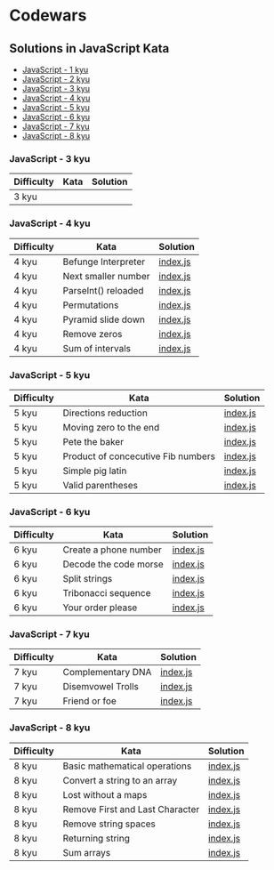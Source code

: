 # Codewars

## Solutions in JavaScript Kata

- [JavaScript - 1 kyu](#javascript---6-kyu)
- [JavaScript - 2 kyu](#javascript---6-kyu)
- [JavaScript - 3 kyu](#javascript---3-kyu)
- [JavaScript - 4 kyu](#javascript---4-kyu)
- [JavaScript - 5 kyu](#javascript---5-kyu)
- [JavaScript - 6 kyu](#javascript---6-kyu)
- [JavaScript - 7 kyu](#javascript---6-kyu)
- [JavaScript - 8 kyu](#javascript---6-kyu)

### JavaScript - 3 kyu

| Difficulty | Kata | Solution |
| ---------- | ---- | -------- |
| 3 kyu      |      |          |

### JavaScript - 4 kyu

| Difficulty | Kata                | Solution                                               |
| ---------- | ------------------- | ------------------------------------------------------ |
| 4 kyu      | Befunge Interpreter | [index.js](./4%20kyu/Befunge%20Interpreter/index.js)   |
| 4 kyu      | Next smaller number | [index.js](./4%20kyu/Next%20smaller%20number/index.js) |
| 4 kyu      | ParseInt() reloaded | [index.js](<./4%20kyu/ParseInt()%20reloaded/index.js>) |
| 4 kyu      | Permutations        | [index.js](./4%20kyu/Permutations/index.js)            |
| 4 kyu      | Pyramid slide down  | [index.js](./4%20kyu/Pyramid%20slide%20down/index.js)  |
| 4 kyu      | Remove zeros        | [index.js](./4%20kyu/Remove%20zeros/index.js)          |
| 4 kyu      | Sum of intervals    | [index.js](./4%20kyu/Sum%20of%20intervals/index.js)    |

### JavaScript - 5 kyu

| Difficulty | Kata                               | Solution                                                                  |
| ---------- | ---------------------------------- | ------------------------------------------------------------------------- |
| 5 kyu      | Directions reduction               | [index.js](./5%20kyu/Directions%20reduction/index.js)                     |
| 5 kyu      | Moving zero to the end             | [index.js](./5%20kyu/Moving%20zero%20to%20the%20end)                      |
| 5 kyu      | Pete the baker                     | [index.js](./5%20kyu/Pete%20the%20baker/index.js)                         |
| 5 kyu      | Product of concecutive Fib numbers | [index.js](./5%20kyu/Product%20of%20consecutive%20Fib%20numbers/index.js) |
| 5 kyu      | Simple pig latin                   | [index.js](./5%20kyu/5%20kyu/Simple%20pig%20latin)                        |
| 5 kyu      | Valid parentheses                  | [index.js](./5%20kyu/Valid%20parentheses/index.js)                        |

### JavaScript - 6 kyu

| Difficulty | Kata                  | Solution                                                   |
| ---------- | --------------------- | ---------------------------------------------------------- |
| 6 kyu      | Create a phone number | [index.js](./6%20kyu/Create%20a%20phone%20number/index.js) |
| 6 kyu      | Decode the code morse | [index.js](./6%20kyu/Decode%20the%20code%20morse/index.js) |
| 6 kyu      | Split strings         | [index.js](./6%20kyu/Split%20strings/index.js)             |
| 6 kyu      | Tribonacci sequence   | [index.js](./6%20kyu/Tribonacci%20sequence/index.js)       |
| 6 kyu      | Your order please     | [index.js](./6%20kyu/Your%20order%20please/index.js)       |

### JavaScript - 7 kyu

| Difficulty | Kata              | Solution                                           |
| ---------- | ----------------- | -------------------------------------------------- |
| 7 kyu      | Complementary DNA | [index.js](./7%20kyu/Complementary%20DNA/index.js) |
| 7 kyu      | Disemvowel Trolls | [index.js](./7%20kyu/Disemvowel%20Trolls/index.js) |
| 7 kyu      | Friend or foe     | [index.js](./7%20kyu/Friend%20or%20foe/index.js)   |

### JavaScript - 8 kyu

| Difficulty | Kata                            | Solution                                                               |
| ---------- | ------------------------------- | ---------------------------------------------------------------------- |
| 8 kyu      | Basic mathematical operations   | [index.js](./8%20kyu/Basic%20mathematical%20operations/index.js)       |
| 8 kyu      | Convert a string to an array    | [index.js](./8%20kyu/Convert%20a%20string%20to%20an%20array/index.js)  |
| 8 kyu      | Lost without a maps             | [index.js](./8%20kyu/Lost%20without%20a%20maps/index.js)               |
| 8 kyu      | Remove First and Last Character | [index.js](./8%20kyu/Remove%20First%20and%20Last%20Character/index.js) |
| 8 kyu      | Remove string spaces            | [index.js](./8%20kyu/Remove%20string%20spaces/index.js)                |
| 8 kyu      | Returning string                | [index.js](./8%20kyu/Returning%20string/index.js)                      |
| 8 kyu      | Sum arrays                      | [index.js](./8%20kyu/Sum%20arrays/index.js)                            |
